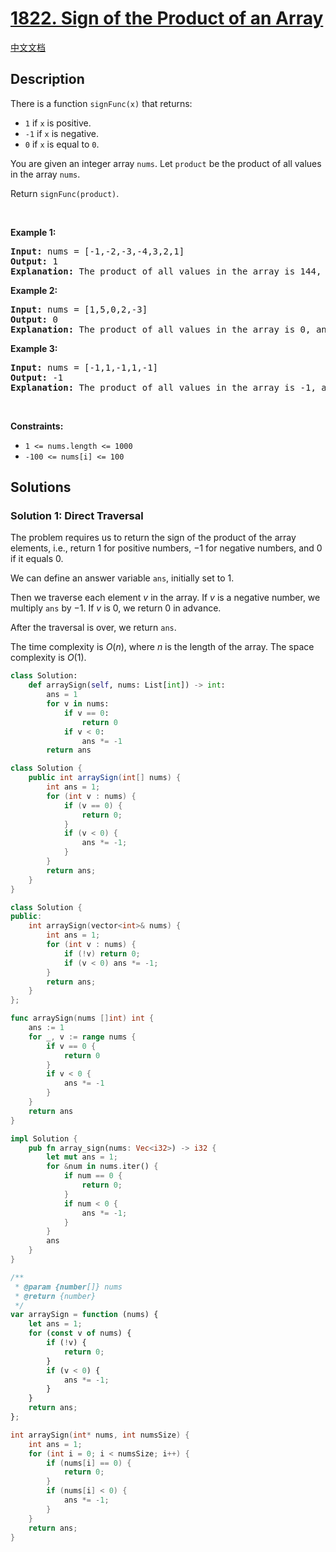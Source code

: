 # [1822. Sign of the Product of an Array](https://leetcode.com/problems/sign-of-the-product-of-an-array)

[中文文档](/solution/1800-1899/1822.Sign%20of%20the%20Product%20of%20an%20Array/README.md)

## Description

<p>There is a function <code>signFunc(x)</code> that returns:</p>

<ul>
	<li><code>1</code> if <code>x</code> is positive.</li>
	<li><code>-1</code> if <code>x</code> is negative.</li>
	<li><code>0</code> if <code>x</code> is equal to <code>0</code>.</li>
</ul>

<p>You are given an integer array <code>nums</code>. Let <code>product</code> be the product of all values in the array <code>nums</code>.</p>

<p>Return <code>signFunc(product)</code>.</p>

<p>&nbsp;</p>
<p><strong class="example">Example 1:</strong></p>

<pre>
<strong>Input:</strong> nums = [-1,-2,-3,-4,3,2,1]
<strong>Output:</strong> 1
<strong>Explanation:</strong> The product of all values in the array is 144, and signFunc(144) = 1
</pre>

<p><strong class="example">Example 2:</strong></p>

<pre>
<strong>Input:</strong> nums = [1,5,0,2,-3]
<strong>Output:</strong> 0
<strong>Explanation:</strong> The product of all values in the array is 0, and signFunc(0) = 0
</pre>

<p><strong class="example">Example 3:</strong></p>

<pre>
<strong>Input:</strong> nums = [-1,1,-1,1,-1]
<strong>Output:</strong> -1
<strong>Explanation:</strong> The product of all values in the array is -1, and signFunc(-1) = -1
</pre>

<p>&nbsp;</p>
<p><strong>Constraints:</strong></p>

<ul>
	<li><code>1 &lt;= nums.length &lt;= 1000</code></li>
	<li><code>-100 &lt;= nums[i] &lt;= 100</code></li>
</ul>

## Solutions

### Solution 1: Direct Traversal

The problem requires us to return the sign of the product of the array elements, i.e., return $1$ for positive numbers, $-1$ for negative numbers, and $0$ if it equals $0$.

We can define an answer variable `ans`, initially set to $1$.

Then we traverse each element $v$ in the array. If $v$ is a negative number, we multiply `ans` by $-1$. If $v$ is $0$, we return $0$ in advance.

After the traversal is over, we return `ans`.

The time complexity is $O(n)$, where $n$ is the length of the array. The space complexity is $O(1)$.

<!-- tabs:start -->

```python
class Solution:
    def arraySign(self, nums: List[int]) -> int:
        ans = 1
        for v in nums:
            if v == 0:
                return 0
            if v < 0:
                ans *= -1
        return ans
```

```java
class Solution {
    public int arraySign(int[] nums) {
        int ans = 1;
        for (int v : nums) {
            if (v == 0) {
                return 0;
            }
            if (v < 0) {
                ans *= -1;
            }
        }
        return ans;
    }
}
```

```cpp
class Solution {
public:
    int arraySign(vector<int>& nums) {
        int ans = 1;
        for (int v : nums) {
            if (!v) return 0;
            if (v < 0) ans *= -1;
        }
        return ans;
    }
};
```

```go
func arraySign(nums []int) int {
	ans := 1
	for _, v := range nums {
		if v == 0 {
			return 0
		}
		if v < 0 {
			ans *= -1
		}
	}
	return ans
}
```

```rust
impl Solution {
    pub fn array_sign(nums: Vec<i32>) -> i32 {
        let mut ans = 1;
        for &num in nums.iter() {
            if num == 0 {
                return 0;
            }
            if num < 0 {
                ans *= -1;
            }
        }
        ans
    }
}
```

```js
/**
 * @param {number[]} nums
 * @return {number}
 */
var arraySign = function (nums) {
    let ans = 1;
    for (const v of nums) {
        if (!v) {
            return 0;
        }
        if (v < 0) {
            ans *= -1;
        }
    }
    return ans;
};
```

```c
int arraySign(int* nums, int numsSize) {
    int ans = 1;
    for (int i = 0; i < numsSize; i++) {
        if (nums[i] == 0) {
            return 0;
        }
        if (nums[i] < 0) {
            ans *= -1;
        }
    }
    return ans;
}
```

<!-- tabs:end -->

<!-- end -->

